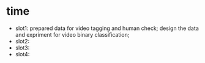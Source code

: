 # time
- slot1: prepared data for video tagging and human check; design the data and expriment for video binary classification;
- slot2: 
- slot3: 
- slot4: 

# 

